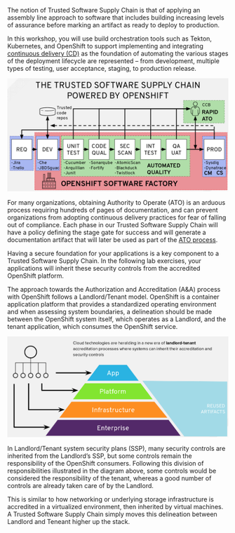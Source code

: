 The notion of Trusted Software Supply Chain is that of applying an assembly line approach to software that includes building increasing levels of assurance before marking an artifact as ready to deploy to production.

In this workshop, you will use build orchestration tools such as Tekton, Kubernetes, and OpenShift to support implementing and integrating [continuous delivery (CD)][1] as the foundation of automating the various stages of the deployment lifecycle are represented – from development, multiple types of testing, user acceptance, staging, to production release.

![Trusted Software Supply Chain](images/trusted_software_supply_chain.png)

For many organizations, obtaining Authority to Operate (ATO) is an arduous process requiring hundreds of pages of documentation, and can prevent organizations from adopting continuous delivery practices for fear of falling out of compliance. Each phase in our Trusted Software Supply Chain will have a policy defining the stage gate for success and will generate a documentation artifact that will later be used as part of the [ATO process][2].

Having a secure foundation for your applications is a key component to a Trusted Software Supply Chain. In the following lab exercises, your applications will inherit these security controls from the accredited OpenShift platform.

The approach towards the Authorization and Accreditation (A&A) process with OpenShift follows a Landlord/Tenant model. OpenShift is a container application platform that provides a standardized operating environment and when assessing system boundaries, a delineation should be made between the OpenShift system itself, which operates as a Landlord, and the tenant application, which consumes the OpenShift service.

![Landlord/Tenant Model](images/security_inheritance_model.png)

In Landlord/Tenant system security plans (SSP), many security controls are inherited from the Landlord’s SSP, but some controls remain the responsibility of the OpenShift consumers. Following this division of responsibilities illustrated in the diagram above, some controls would be considered the responsibility of the tenant, whereas a good number of controls are already taken care of by the Landlord.

This is similar to how networking or underlying storage infrastructure is accredited in a virtualized environment, then inherited by virtual machines. A Trusted Software Supply Chain simply moves this delineation between Landlord and Teneant higher up the stack.

[1]: https://en.wikipedia.org/wiki/Continuous_delivery
[2]: https://cloud.gov/docs/compliance/ato-process/
